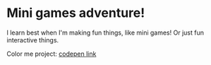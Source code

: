 Mini games adventure!
=======

I learn best when I'm making fun things, like mini games! Or just fun interactive things.


Color me project: [codepen link](http://cdpn.io/leIwK)
